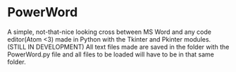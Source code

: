# PowerWord
A simple, not-that-nice looking cross between MS Word and any code editor(Atom &lt;3) made in Python with the Tkinter and Pkinter modules. (STILL IN DEVELOPMENT)
All text files made are saved in the folder with the PowerWord.py file and all files to be loaded will have to be in that same folder.
